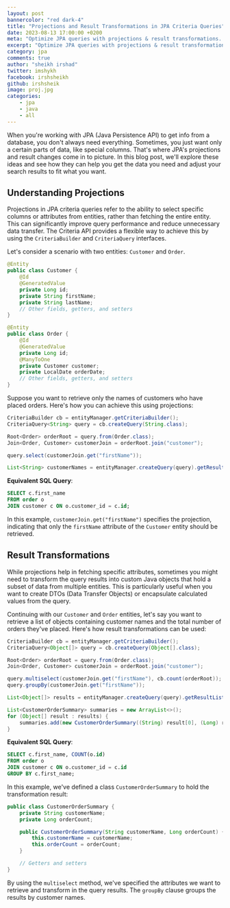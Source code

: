 ```yaml
---
layout: post
bannercolor: "red dark-4"
title: "Projections and Result Transformations in JPA Criteria Queries"
date: 2023-08-13 17:00:00 +0200
meta: "Optimize JPA queries with projections & result transformations. Learn efficient data retrieval & customization in Java Persistence API. Real examples included."
excerpt: "Optimize JPA queries with projections & result transformations. Learn efficient data retrieval & customization in Java Persistence API. Real examples included."
category: jpa
comments: true
author: "sheikh irshad"
twitter: imshykh
facebook: irshsheikh
github: irshsheik
image: proj.jpg
categories:
    - jpa
    - java
    - all
---
```


When you're working with JPA (Java Persistence API) to get info from a database, you don't always need everything. Sometimes, you just want only a certain parts of data, like special columns. That's where JPA's projections and result changes come in to picture. In this blog post, we'll explore these ideas and see how they can help you get the data you need and adjust your search results to fit what you want.

## Understanding Projections

Projections in JPA criteria queries refer to the ability to select specific columns or attributes from entities, rather than fetching the entire entity. This can significantly improve query performance and reduce unnecessary data transfer. The Criteria API provides a flexible way to achieve this by using the `CriteriaBuilder` and `CriteriaQuery` interfaces.

Let's consider a scenario with two entities: `Customer` and `Order`.

```java
@Entity
public class Customer {
    @Id
    @GeneratedValue
    private Long id;
    private String firstName;
    private String lastName;
    // Other fields, getters, and setters
}

@Entity
public class Order {
    @Id
    @GeneratedValue
    private Long id;
    @ManyToOne
    private Customer customer;
    private LocalDate orderDate;
    // Other fields, getters, and setters
}

```

Suppose you want to retrieve only the names of customers who have placed orders. Here's how you can achieve this using projections:

```java
CriteriaBuilder cb = entityManager.getCriteriaBuilder();
CriteriaQuery<String> query = cb.createQuery(String.class);

Root<Order> orderRoot = query.from(Order.class);
Join<Order, Customer> customerJoin = orderRoot.join("customer");

query.select(customerJoin.get("firstName"));

List<String> customerNames = entityManager.createQuery(query).getResultList();

```

**Equivalent SQL Query**:

```sql
SELECT c.first_name
FROM order o
JOIN customer c ON o.customer_id = c.id;

```

In this example, `customerJoin.get("firstName")` specifies the projection, indicating that only the `firstName` attribute of the `Customer` entity should be retrieved.

## Result Transformations

While projections help in fetching specific attributes, sometimes you might need to transform the query results into custom Java objects that hold a subset of data from multiple entities. This is particularly useful when you want to create DTOs (Data Transfer Objects) or encapsulate calculated values from the query.

Continuing with our `Customer` and `Order` entities, let's say you want to retrieve a list of objects containing customer names and the total number of orders they've placed. Here's how result transformations can be used:

```java
CriteriaBuilder cb = entityManager.getCriteriaBuilder();
CriteriaQuery<Object[]> query = cb.createQuery(Object[].class);

Root<Order> orderRoot = query.from(Order.class);
Join<Order, Customer> customerJoin = orderRoot.join("customer");

query.multiselect(customerJoin.get("firstName"), cb.count(orderRoot));
query.groupBy(customerJoin.get("firstName"));

List<Object[]> results = entityManager.createQuery(query).getResultList();

List<CustomerOrderSummary> summaries = new ArrayList<>();
for (Object[] result : results) {
    summaries.add(new CustomerOrderSummary((String) result[0], (Long) result[1]));
}

```

**Equivalent SQL Query**:

```sql
SELECT c.first_name, COUNT(o.id)
FROM order o
JOIN customer c ON o.customer_id = c.id
GROUP BY c.first_name;

```

In this example, we've defined a class `CustomerOrderSummary` to hold the transformation result:

```java
public class CustomerOrderSummary {
    private String customerName;
    private Long orderCount;

    public CustomerOrderSummary(String customerName, Long orderCount) {
        this.customerName = customerName;
        this.orderCount = orderCount;
    }

    // Getters and setters
}

```

By using the `multiselect` method, we've specified the attributes we want to retrieve and transform in the query results. The `groupBy` clause groups the results by customer names.